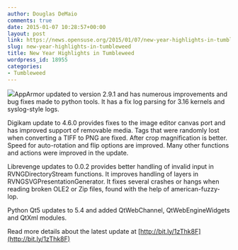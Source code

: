 ```yaml
---
author: Douglas DeMaio
comments: true
date: 2015-01-07 10:28:57+00:00
layout: post
link: https://news.opensuse.org/2015/01/07/new-year-highlights-in-tumbleweed/
slug: new-year-highlights-in-tumbleweed
title: New Year Highlights in Tumbleweed
wordpress_id: 18955
categories:
- Tumbleweed
---
```


[![](https://en.opensuse.org/images/c/c1/Tumbleweed.png)](https://en.opensuse.org/images/c/c1/Tumbleweed.png)AppArmor updated to version 2.9.1 and has numerous improvements and bug fixes made to python tools. It has a fix log parsing for 3.16 kernels and syslog-style logs.

Digikam update to 4.6.0 provides fixes to the image editor canvas port and has improved support of removable media. Tags that were randomly lost when converting a TIFF to PNG are fixed. After crop magnification is better. Speed for auto-rotation and flip options are improved. Many other functions and actions were improved in the update.

<!-- more -->Librevenge updates to 0.0.2 provides better handling of invalid input in RVNGDirectoryStream functions. It improves handling of layers in RVNGSVGPresentationGenerator. It fixes several crashes or hangs when reading broken OLE2 or Zip files, found with the help of american-fuzzy-lop.

Python Qt5 updates to 5.4 and added QtWebChannel, QtWebEngineWidgets and QtXml modules.

Read more details about the latest update at [http://bit.ly/1zThk8F](http://bit.ly/1zThk8F)
